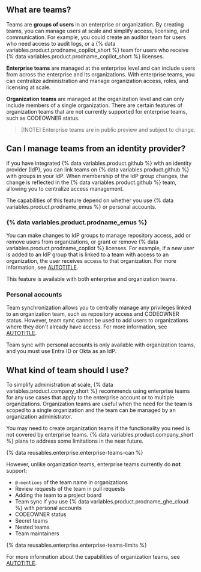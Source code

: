 ## What are teams?

Teams are **groups of users** in an enterprise or organization. By creating teams, you can manage users at scale and simplify access, licensing, and communication. For example, you could create an auditor team for users who need access to audit logs, or a {% data variables.product.prodname_copilot_short %} team for users who receive {% data variables.product.prodname_copilot_short %} licenses.

**Enterprise teams** are managed at the enterprise level and can include users from across the enterprise and its organizations. With enterprise teams, you can centralize administration and manage organization access, roles, and licensing at scale.

**Organization teams** are managed at the organization level and can only include members of a single organization. There are certain features of organization teams that are not currently supported for enterprise teams, such as CODEOWNER status.

>[!NOTE] Enterprise teams are in public preview and subject to change.

## Can I manage teams from an identity provider?

If you have integrated {% data variables.product.github %} with an identity provider (IdP), you can link teams on {% data variables.product.github %} with groups in your IdP. When membership of the IdP group changes, the change is reflected in the {% data variables.product.github %} team, allowing you to centralize access management.

The capabilities of this feature depend on whether you use {% data variables.product.prodname_emus %} or personal accounts.

### {% data variables.product.prodname_emus %}

You can make changes to IdP groups to manage repository access, add or remove users from organizations, or grant or remove {% data variables.product.prodname_copilot %} licenses. For example, if a new user is added to an IdP group that is linked to a team with access to an organization, the user receives access to that organization. For more information, see [AUTOTITLE](/admin/managing-iam/provisioning-user-accounts-with-scim/managing-team-memberships-with-identity-provider-groups#about-team-management-with-enterprise-managed-users).

This feature is available with both enterprise and organization teams.

### Personal accounts

Team synchronization allows you to centrally manage any privileges linked to an organization team, such as repository access and CODEOWNER status. However, team sync cannot be used to add users to organizations where they don't already have access. For more information, see [AUTOTITLE](/admin/managing-iam/using-saml-for-enterprise-iam/managing-team-synchronization-for-organizations-in-your-enterprise).

Team sync with personal accounts is only available with organization teams, and you must use Entra ID or Okta as an IdP.

## What kind of team should I use?

To simplify administration at scale, {% data variables.product.company_short %} recommends using enterprise teams for any use cases that apply to the enterprise account or to multiple organizations. Organization teams are useful when the need for the team is scoped to a single organization and the team can be managed by an organization administrator.

You may need to create organization teams if the functionality you need is not covered by enterprise teams. {% data variables.product.company_short %} plans to address some limitations in the near future.

{% data reusables.enterprise.enterprise-teams-can %}

However, unlike organization teams, enterprise teams currently do **not** support:

* `@-mentions` of the team name in organizations
* Review requests of the team in pull requests
* Adding the team to a project board
* Team sync if you use {% data variables.product.prodname_ghe_cloud %} with personal accounts
* CODEOWNER status
* Secret teams
* Nested teams
* Team maintainers

{% data reusables.enterprise.enterprise-teams-limits %}

For more information about the capabilities of organization teams, see [AUTOTITLE](/organizations/organizing-members-into-teams/about-teams).
